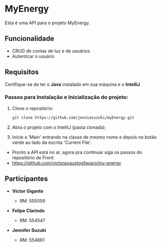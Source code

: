 # MyEnergy

Esta é uma API para o projeto MyEnergy.

## Funcionalidade

- CRUD de contas de luz e de usuários
- Autenticar o usuário

## Requisitos

Certifique-se de ter o **Java** instalado em sua máquina e o **IntelliJ**

### Passos para Instalação e Inicialização do projeto:

1. Clone o repositório:

   ```bash
   git clone https://github.com/jenniesuzuki/myEnergy.git

   ```

2. Abra o projeto com o IntelliJ (pasta clonada);

3. Inicie a 'Main' entrando na classe de mesmo nome e depois no botão verde ao lado da escrita 'Current File'.

- Pronto a API está no ar, agora pra continuar siga os passos do repositório de Front:
- https://github.com/victoraugustogfavaro/my-energy

## Participantes

- **Victor Gigante**

  - RM: 555059

- **Felipe Clarindo**

  - RM: 554547

- **Jennifer Suzuki**
  - RM: 554661
